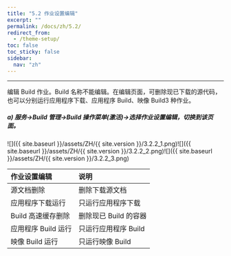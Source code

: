 ```yaml
---
title: "5.2 作业设置编辑"
excerpt: ""
permalink: /docs/zh/5.2/
redirect_from:
  - /theme-setup/
toc: false
toc_sticky: false
sidebar:
  nav: "zh"
---
```


---
编辑 Build 作业。Build 名称不能编辑。在编辑页面，可删除现已下载的源代码，也可以分别运行应用程序下载、应用程序 Build、映像 Build3 种作业。

##### a\) 服务→Build 管理→Build 操作菜单(激活)→选择作业设置编辑，切换到该页面。
![]({{ site.baseurl }}/assets/ZH/{{ site.version }}/3.2.2_1.png)![]({{ site.baseurl }}/assets/ZH/{{ site.version }}/3.2.2_2.png)![]({{ site.baseurl }}/assets/ZH/{{ site.version }}/3.2.2_3.png)

| **作业设置编辑** | **说明** |
| :--- | :--- |
| 源文档删除 | 删除下载源文档 |
| 应用程序下载运行 | 只运行应用程序下载 |
| Build 高速缓存删除 | 删除现已 Build 的容器 |
| 应用程序 Build 运行 | 只运行应用程序 Build |
| 映像 Build 运行 | 只运行映像 Build |
